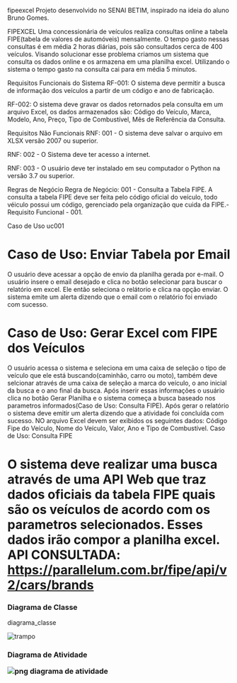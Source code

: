 fipeexcel
Projeto desenvolvido no SENAI BETIM, inspirado na ideia do aluno Bruno Gomes.

FIPEXCEL
Uma concessionária de veículos realiza consultas online a tabela FIPE(tabela de valores de automóveis) mensalmente. O tempo gasto nessas consultas é em média 2 horas diárias, pois são consultados cerca de 400 veículos. Visando solucionar esse problema criamos um sistema que consulta os dados online e os armazena em uma planilha excel. Utilizando o sistema o tempo gasto na consulta cai para em média 5 minutos.

Requisitos Funcionais do Sistema
RF-001: O sistema deve permitir a busca de informação dos veículos a partir de um código e ano de fabricação.

RF-002: O sistema deve gravar os dados retornados pela consulta em um arquivo Excel, os dados armazenados são: Código do Veículo, Marca, Modelo, Ano, Preço, Tipo de Combustível, Mês de Referência da Consulta.

Requisitos Não Funcionais
RNF: 001 - O sistema deve salvar o arquivo em XLSX versão 2007 ou superior.

RNF: 002 - O Sistema deve ter acesso a internet.

RNF: 003 - O usuário deve ter instalado em seu computador o Python na versão 3.7 ou superior.

Regras de Negócio
Regra de Negócio: 001 - Consulta a Tabela FIPE. A consulta a tabela FIPE deve ser feita pelo código oficial do veículo, todo véiculo possui um código, gerenciado pela organização que cuida da FIPE.- Requisito Funcional - 001.

Caso de Uso
uc001

# Caso de Uso: Enviar Tabela por Email

O usuário deve acessar a opção de envio da planilha gerada por e-mail. O usuário insere o email desejado e clica no botão selecionar para buscar o relatório em excel. Ele então seleciona o relátorio e clica na opção enviar. O sistema emite um alerta dizendo que o email com o relatório foi enviado com sucesso.

# Caso de Uso: Gerar Excel com FIPE dos Veículos
O usuário acessa o sistema e seleciona em uma caixa de seleção o tipo de veículo que ele está buscando(caminhão, carro ou moto), também deve selcionar através de uma caixa de seleção a marca do veículo, o ano inicial da busca e o ano final da busca. Após inserir essas informações o usuário clica no botão Gerar Planilha e o sistema começa a busca baseado nos parametros informados(Caso de Uso: Consulta FIPE). Após gerar o relatório o sistema deve emitir um alerta dizendo que a atividade foi concluída com sucesso. NO arquivo Excel devem ser exibidos os seguintes dados: Código Fipe do Veículo, Nome do Veículo, Valor, Ano e Tipo de Combustível.
Caso de Uso: Consulta FIPE

# O sistema deve realizar uma busca através de uma API Web que traz dados oficiais da tabela FIPE quais são os veículos de acordo com os parametros selecionados. Esses dados irão compor a planilha excel. API CONSULTADA: https://parallelum.com.br/fipe/api/v2/cars/brands

<h3>Diagrama de Classe</h3>
diagrama_classe

![trampo](https://user-images.githubusercontent.com/103701313/165396854-ce6c93f0-5bb4-41b5-ae13-41c88050c1c2.png)

<h3> Diagrama de Atividade <h/h3>
  
 <br>
  
  
  
![png diagrama de atividade](https://user-images.githubusercontent.com/103701313/166343130-3399804c-e5ca-45a3-b533-b4b063da365d.png)
